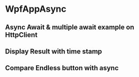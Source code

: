 # WpfAppAsync
 ## Async Await &amp; multiple await example on HttpClient
 ## Display Result with time stamp
 ## Compare Endless button with async
